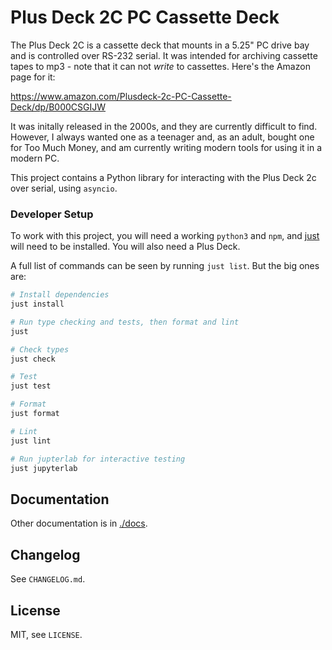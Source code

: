 # Plus Deck 2C PC Cassette Deck

The Plus Deck 2C is a cassette deck that mounts in a 5.25" PC drive bay and is controlled over RS-232 serial. It was intended for archiving cassette tapes to mp3 - note that it can not *write* to cassettes. Here's the Amazon page for it:

<https://www.amazon.com/Plusdeck-2c-PC-Cassette-Deck/dp/B000CSGIJW>

It was initally released in the 2000s, and they are currently difficult to find. However, I always wanted one as a teenager and, as an adult, bought one for Too Much Money, and am currently writing modern tools for using it in a modern PC.

This project contains a Python library for interacting with the Plus Deck 2c
over serial, using `asyncio`.

### Developer Setup

To work with this project, you will need a working `python3` and `npm`, and
[just](https://github.com/casey/just) will need to be installed. You will also
need a Plus Deck.

A full list of commands can be seen by running `just list`. But the big ones
are:

```bash
# Install dependencies
just install

# Run type checking and tests, then format and lint
just

# Check types
just check

# Test
just test

# Format
just format

# Lint
just lint

# Run jupterlab for interactive testing
just jupyterlab
```

## Documentation

Other documentation is in [./docs](./docs).

## Changelog

See `CHANGELOG.md`.

## License

MIT, see ``LICENSE``.
